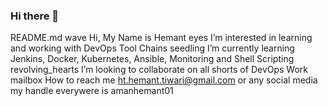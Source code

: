 ### Hi there 👋

<!--
**hthemanttiwari/hthemanttiwari** is a ✨ _special_ ✨ repository because its `README.md` (this file) appears on your GitHub profile.

Here are some ideas to get you started:

- 🔭 I’m currently working on ...
- 🌱 I’m currently learning ...
- 👯 I’m looking to collaborate on ...
- 🤔 I’m looking for help with ...
- 💬 Ask me about ...
- 📫 How to reach me: ...
- 😄 Pronouns: ...
- ⚡ Fun fact: ...
-->
README.md
wave Hi, My Name is Hemant
eyes I’m interested in learning and working with DevOps Tool Chains
seedling I’m currently learning Jenkins, Docker, Kubernetes, Ansible, Monitoring and Shell Scripting
revolving_hearts I’m looking to collaborate on all shorts of DevOps Work
mailbox How to reach me ht.hemant.tiwari@gmail.com or any social media my handle everywere is amanhemant01
